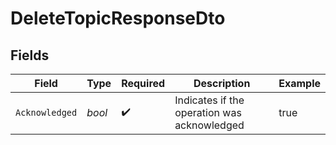 # DeleteTopicResponseDto


## Fields

| Field                                       | Type                                        | Required                                    | Description                                 | Example                                     |
| ------------------------------------------- | ------------------------------------------- | ------------------------------------------- | ------------------------------------------- | ------------------------------------------- |
| `Acknowledged`                              | *bool*                                      | :heavy_check_mark:                          | Indicates if the operation was acknowledged | true                                        |